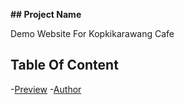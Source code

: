 **## Project Name**


Demo Website For Kopkikarawang Cafe

## Table Of Content

-[Preview](#preview)
-[Author](#author)



